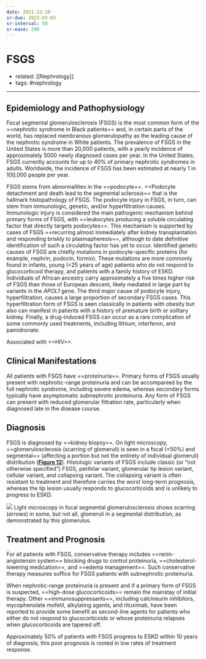 ```yaml
---
date: 2021-12-30
sr-due: 2022-03-03
sr-interval: 50
sr-ease: 290
---
```


# FSGS

- related: [[Nephrology]]
- tags: #nephrology
---

## Epidemiology and Pathophysiology

Focal segmental glomerulosclerosis (FSGS) is the most common form of the ==nephrotic syndrome in Black patients== and, in certain parts of the world, has replaced membranous glomerulopathy as the leading cause of the nephrotic syndrome in White patients. The prevalence of FSGS in the United States is more than 20,000 patients, with a yearly incidence of approximately 5000 newly diagnosed cases per year. In the United States, FSGS currently accounts for up to 40% of primary nephrotic syndromes in adults. Worldwide, the incidence of FSGS has been estimated at nearly 1 in 100,000 people per year.

FSGS stems from abnormalities in the ==podocyte==. ==Podocyte detachment and death lead to the segmental sclerosis== that is the hallmark histopathology of FSGS. The podocyte injury in FSGS, in turn, can stem from immunologic, genetic, and/or hyperfiltration causes. Immunologic injury is considered the main pathogenic mechanism behind primary forms of FSGS, with ==leukocytes producing a soluble circulating factor that directly targets podocytes==. This mechanism is supported by cases of FSGS ==recurring almost immediately after kidney transplantation and responding briskly to plasmapheresis==, although to date definitive identification of such a circulating factor has yet to occur. Identified genetic causes of FSGS are chiefly mutations in podocyte-specific proteins (for example, nephrin, podocin, formin). These mutations are more commonly found in infants, young (<25 years of age) patients who do not respond to glucocorticoid therapy, and patients with a family history of ESKD. Individuals of African ancestry carry approximately a five times higher risk of FSGS than those of European descent, likely mediated in large part by variants in the _APOL1_ gene. The third major cause of podocyte injury, hyperfiltration, causes a large proportion of secondary FSGS cases. This hyperfiltration form of FSGS is seen classically in patients with obesity but also can manifest in patients with a history of premature birth or solitary kidney. Finally, a drug-induced FSGS can occur as a rare complication of some commonly used treatments, including lithium, interferon, and pamidronate.

Associated with ==HIV==.

## Clinical Manifestations

All patients with FSGS have ==proteinuria==. Primary forms of FSGS usually present with nephrotic-range proteinuria and can be accompanied by the full nephrotic syndrome, including severe edema, whereas secondary forms typically have asymptomatic subnephrotic proteinuria. Any form of FSGS can present with reduced glomerular filtration rate, particularly when diagnosed late in the disease course.

## Diagnosis

FSGS is diagnosed by ==kidney biopsy==. On light microscopy, ==glomerulosclerosis (scarring of glomeruli) is seen in a focal (<50%) and segmental== (affecting a portion but not the entirety of individual glomeruli) distribution (**[Figure 12](https://mksap18.acponline.org/app/topics/np/figures/mk18_b_np_f12)**). Histologic variants of FSGS include classic (or “not otherwise specified”) FSGS, perihilar variant, glomerular tip lesion variant, cellular variant, and collapsing variant. The collapsing variant is often resistant to treatment and therefore carries the worst long-term prognosis, whereas the tip lesion usually responds to glucocorticoids and is unlikely to progress to ESKD.

![](https://photos.thisispiggy.com/file/wikiFiles/20220112204014.png)
Light microscopy in focal segmental glomerulosclerosis shows scarring (_arrows_) in some, but not all, glomeruli in a segmental distribution, as demonstrated by this glomerulus.

## Treatment and Prognosis

For all patients with FSGS, conservative therapy includes ==renin-angiotensin system== blocking drugs to control proteinuria, ==cholesterol-lowering medication==, and ==edema management==. Such conservative therapy measures suffice for FSGS patients with subnephrotic proteinuria.

When nephrotic-range proteinuria is present and if a primary form of FSGS is suspected, ==high-dose glucocorticoids== remain the mainstay of initial therapy. Other ==immunosuppressants==, including calcineurin inhibitors, mycophenolate mofetil, alkylating agents, and rituximab, have been reported to provide some benefit as second-line agents for patients who either do not respond to glucocorticoids or whose proteinuria relapses when glucocorticoids are tapered off.

Approximately 50% of patients with FSGS progress to ESKD within 10 years of diagnosis; this poor prognosis is rooted in low rates of treatment response.
